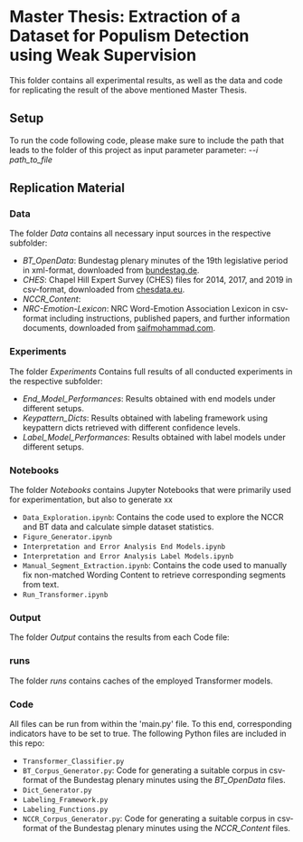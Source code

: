 # Master Thesis: Extraction of a Dataset for Populism Detection using Weak Supervision

This folder contains all experimental results, as well as the data and code for replicating the result of the above mentioned Master Thesis.

## Setup
To run the code following code, please make sure to include the path that leads to the folder of this project as input parameter parameter:
*--i path_to_file*

## Replication Material


### Data
The folder *Data* contains all necessary input sources in the respective subfolder:
- *BT_OpenData*: Bundestag plenary minutes of the 19th legislative period in xml-format, downloaded from [bundestag.de](https://www.bundestag.de/services/opendata).
- *CHES*: Chapel Hill Expert Survey (CHES) files for 2014, 2017, and 2019 in csv-format, downloaded from [chesdata.eu](https://www.chesdata.eu/our-surveys).
- *NCCR_Content*: 
- *NRC-Emotion-Lexicon*: NRC Word-Emotion Association Lexicon in csv-format including instructions, published papers, and further information documents, downloaded from [saifmohammad.com](https://saifmohammad.com/WebPages/NRC-Emotion-Lexicon.htm).

### Experiments
The folder *Experiments* Contains full results of all conducted experiments in the respective subfolder:
- *End_Model_Performances*: Results obtained with end models under different setups.
- *Keypattern_Dicts*: Results obtained with labeling framework using keypattern dicts retrieved with different confidence levels.
- *Label_Model_Performances*: Results obtained with label models under different setups.

### Notebooks
The folder *Notebooks* contains Jupyter Notebooks that were primarily used for experimentation, but also to generate xx
- `Data_Exploration.ipynb`: Contains the code used to explore the NCCR and BT data and calculate simple dataset statistics.
- `Figure_Generator.ipynb`
- `Interpretation and Error Analysis End Models.ipynb`
- `Interpretation and Error Analysis Label Models.ipynb`
- `Manual_Segment_Extraction.ipynb`: Contains the code used to manually fix non-matched Wording Content to retrieve corresponding segments from text.
- `Run_Transformer.ipynb`

### Output
The folder *Output* contains the results from each Code file:

### runs
The folder *runs* contains caches of the employed Transformer models.

### Code
All files can be run from within the 'main.py' file. To this end, corresponding indicators have to be set to true.
The following Python files are included in this repo:

- `Transformer_Classifier.py`
- `BT_Corpus_Generator.py`: Code for generating a suitable corpus in csv-format of the Bundestag plenary minutes using the *BT_OpenData* files.
- `Dict_Generator.py`
- `Labeling_Framework.py`
- `Labeling_Functions.py`
- `NCCR_Corpus_Generator.py`: Code for generating a suitable corpus in csv-format of the Bundestag plenary minutes using the *NCCR_Content* files.
